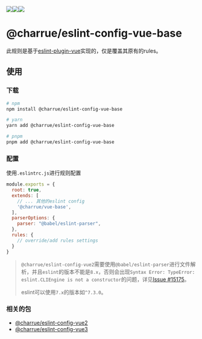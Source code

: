 ![](https://img.shields.io/npm/v/@charrue/eslint-config-vue-base.svg)![](https://img.shields.io/npm/dt/@charrue/eslint-config-vue-base.svg)![](https://img.shields.io/npm/l/express.svg)


# @charrue/eslint-config-vue-base

此规则是基于[eslint-plugin-vue](https://github.com/vuejs/eslint-plugin-vue)实现的，仅是覆盖其原有的rules。


## 使用

### 下载

```bash
# npm
npm install @charrue/eslint-config-vue-base

# yarn
yarn add @charrue/eslint-config-vue-base

# pnpm
pnpm add @charrue/eslint-config-vue-base
```



### 配置


使用`.eslintrc.js`进行规则配置
```js
module.exports = {
  root: true,
  extends: [
    // ... 其他的eslint config
    '@charrue/vue-base',
  ],
  parserOptions: {
    parser: "@babel/eslint-parser",
  },
  rules: {
    // override/add rules settings
  }
}
```
> `@charrue/eslint-config-vue2`需要使用`@babel/eslint-parser`进行文件解析，并且`eslint`的版本不能是`8.x`，否则会出现`Syntax Error: TypeError: eslint.CLIEngine is not a constructor`的问题，详见[Issue #15175](https://github.com/eslint/eslint/issues/15175)。
>
> eslint可以使用`7.x`的版本如`^7.3.0`。



### 相关的包

- [@charrue/eslint-config-vue2](https://www.npmjs.com/package/@charrue/eslint-config-vue2)
- [@charrue/eslint-config-vue3](https://www.npmjs.com/package/@charrue/eslint-config-vue3)

